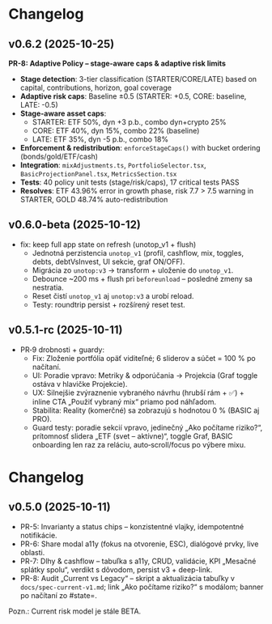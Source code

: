 # Changelog

## v0.6.2 (2025-10-25)

**PR-8: Adaptive Policy – stage-aware caps & adaptive risk limits**

- **Stage detection**: 3-tier classification (STARTER/CORE/LATE) based on capital, contributions, horizon, goal coverage
- **Adaptive risk caps**: Baseline ±0.5 (STARTER: +0.5, CORE: baseline, LATE: -0.5)
- **Stage-aware asset caps**:
  - STARTER: ETF 50%, dyn +3 p.b., combo dyn+crypto 25%
  - CORE: ETF 40%, dyn 15%, combo 22% (baseline)
  - LATE: ETF 35%, dyn -5 p.b., combo 18%
- **Enforcement & redistribution**: `enforceStageCaps()` with bucket ordering (bonds/gold/ETF/cash)
- **Integration**: `mixAdjustments.ts`, `PortfolioSelector.tsx`, `BasicProjectionPanel.tsx`, `MetricsSection.tsx`
- **Tests**: 40 policy unit tests (stage/risk/caps), 17 critical tests PASS
- **Resolves**: ETF 43.96% error in growth phase, risk 7.7 > 7.5 warning in STARTER, GOLD 48.74% auto-redistribution

## v0.6.0-beta (2025-10-12)

- fix: keep full app state on refresh (unotop_v1 + flush)
  - Jednotná perzistencia `unotop_v1` (profil, cashflow, mix, toggles, debts, debtVsInvest, UI sekcie, graf ON/OFF).
  - Migrácia zo `unotop:v3` → transform + uloženie do `unotop_v1`.
  - Debounce ~200 ms + flush pri `beforeunload` – posledné zmeny sa nestratia.
  - Reset čistí `unotop_v1` aj `unotop:v3` a urobí reload.
  - Testy: roundtrip persist + rozšírený reset test.

## v0.5.1-rc (2025-10-11)

- PR‑9 drobnosti + guardy:
  - Fix: Zloženie portfólia opäť viditeľné; 6 sliderov a súčet = 100 % po načítaní.
  - UI: Poradie vpravo: Metriky & odporúčania → Projekcia (Graf toggle ostáva v hlavičke Projekcie).
  - UX: Silnejšie zvýraznenie vybraného návrhu (hrubší rám + ✅) + inline CTA „Použiť vybraný mix“ priamo pod náhľadom.
  - Stabilita: Reality (komerčné) sa zobrazujú s hodnotou 0 % (BASIC aj PRO).
  - Guard testy: poradie sekcií vpravo, jedinečný „Ako počítame riziko?“, prítomnosť slidera „ETF (svet – aktívne)“, toggle Graf, BASIC onboarding len raz za reláciu, auto‑scroll/focus po výbere mixu.

# Changelog

## v0.5.0 (2025-10-11)

- PR-5: Invarianty a status chips – konzistentné vlajky, idempotentné notifikácie.
- PR-6: Share modal a11y (fokus na otvorenie, ESC), dialógové prvky, live oblasti.
- PR-7: Dlhy & cashflow – tabuľka s a11y, CRUD, validácie, KPI „Mesačné splátky spolu“, verdikt s dôvodom, persist v3 + deep-link.
- PR-8: Audit „Current vs Legacy“ – skript a aktualizácia tabuľky v `docs/spec-current-v1.md`; link „Ako počítame riziko?“ s modálom; banner po načítaní zo #state=.

Pozn.: Current risk model je stále BETA.
